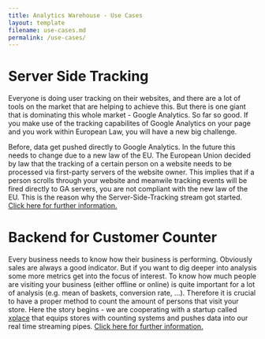 ```yaml
---
title: Analytics Warehouse - Use Cases
layout: template
filename: use-cases.md
permalink: /use-cases/
--- 
```

# Server Side Tracking
Everyone is doing user tracking on their websites, and there are a lot of tools on the market that are helping to achieve this. But there is one giant that is dominating this whole market - Google Analytics. So far so good. If you make use of the tracking capabilites of Google Analytics on your page and you work within European Law, you will have a new big challenge.

Before, data get pushed directly to Google Analytics. In the future this needs to change due to a new law of the EU. The European Union decided by law that the tracking of a certain person on a website needs to be processed via first-party servers of the website owner. This implies that if a person scrolls through your website and meanwile tracking events will be fired directly to GA servers, you are not compliant with the new law of the EU. This is the reason why the Server-Side-Tracking stream got started. [Click here for further information.]({{site.baseurl}}/use-cases/sst/)

# Backend for Customer Counter
Every business needs to know how their business is performing. Obviously sales are always a good indicator. But if you want to dig deeper into analysis some more metrics get into the focus of interest. To know how much people are visiting your business (either offline or online) is quite important for a lot of analysis (e.g. mean of baskets, conversion rate, ...). Therefore it is crucial to have a proper method to count the amount of persons that visit your store. Here the story begins - we are cooperating with a startup called [xplace](https://www.xplace-group.com/en/homepage) that equips stores with counting systems and pushes data into our real time streaming pipes. [Click here for further information.]({{site.baseurl}}/use-cases/customer-counter/)
